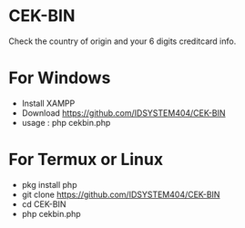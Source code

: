 # CEK-BIN
Check the country of origin and your 6 digits creditcard info.

# For Windows
- Install XAMPP
- Download https://github.com/IDSYSTEM404/CEK-BIN
- usage : php cekbin.php

# For Termux or Linux
- pkg install php
- git clone https://github.com/IDSYSTEM404/CEK-BIN
- cd CEK-BIN
- php cekbin.php
